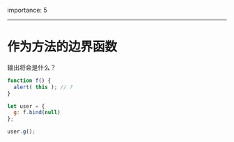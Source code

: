 importance: 5

---

# 作为方法的边界函数

输出将会是什么？

```js
function f() {
  alert( this ); // ?
}

let user = {
  g: f.bind(null)
};

user.g();
```

